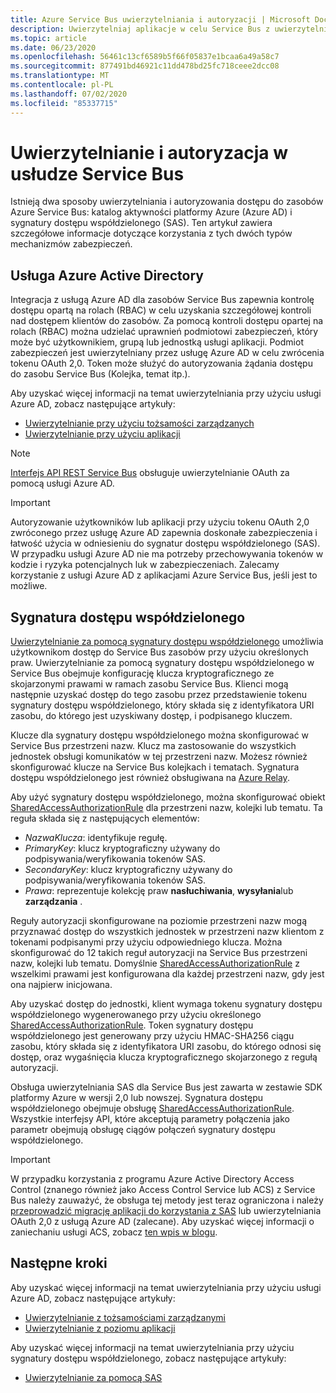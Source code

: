 ```yaml
---
title: Azure Service Bus uwierzytelniania i autoryzacji | Microsoft Docs
description: Uwierzytelniaj aplikacje w celu Service Bus z uwierzytelnianiem sygnatury dostępu współdzielonego (SAS).
ms.topic: article
ms.date: 06/23/2020
ms.openlocfilehash: 56461c13cf6589b5f66f05837e1bcaa6a49a58c7
ms.sourcegitcommit: 877491bd46921c11dd478bd25fc718ceee2dcc08
ms.translationtype: MT
ms.contentlocale: pl-PL
ms.lasthandoff: 07/02/2020
ms.locfileid: "85337715"
---
```

# <a name="service-bus-authentication-and-authorization"></a>Uwierzytelnianie i autoryzacja w usłudze Service Bus
Istnieją dwa sposoby uwierzytelniania i autoryzowania dostępu do zasobów Azure Service Bus: katalog aktywności platformy Azure (Azure AD) i sygnatury dostępu współdzielonego (SAS). Ten artykuł zawiera szczegółowe informacje dotyczące korzystania z tych dwóch typów mechanizmów zabezpieczeń. 

## <a name="azure-active-directory"></a>Usługa Azure Active Directory
Integracja z usługą Azure AD dla zasobów Service Bus zapewnia kontrolę dostępu opartą na rolach (RBAC) w celu uzyskania szczegółowej kontroli nad dostępem klientów do zasobów. Za pomocą kontroli dostępu opartej na rolach (RBAC) można udzielać uprawnień podmiotowi zabezpieczeń, który może być użytkownikiem, grupą lub jednostką usługi aplikacji. Podmiot zabezpieczeń jest uwierzytelniany przez usługę Azure AD w celu zwrócenia tokenu OAuth 2,0. Token może służyć do autoryzowania żądania dostępu do zasobu Service Bus (Kolejka, temat itp.).

Aby uzyskać więcej informacji na temat uwierzytelniania przy użyciu usługi Azure AD, zobacz następujące artykuły:

- [Uwierzytelnianie przy użyciu tożsamości zarządzanych](service-bus-managed-service-identity.md)
- [Uwierzytelnianie przy użyciu aplikacji](authenticate-application.md)

> [!NOTE]
> [Interfejs API REST Service Bus](/rest/api/servicebus/) obsługuje uwierzytelnianie OAuth za pomocą usługi Azure AD.

> [!IMPORTANT]
> Autoryzowanie użytkowników lub aplikacji przy użyciu tokenu OAuth 2,0 zwróconego przez usługę Azure AD zapewnia doskonałe zabezpieczenia i łatwość użycia w odniesieniu do sygnatur dostępu współdzielonego (SAS). W przypadku usługi Azure AD nie ma potrzeby przechowywania tokenów w kodzie i ryzyka potencjalnych luk w zabezpieczeniach. Zalecamy korzystanie z usługi Azure AD z aplikacjami Azure Service Bus, jeśli jest to możliwe. 

## <a name="shared-access-signature"></a>Sygnatura dostępu współdzielonego
[Uwierzytelnianie za pomocą sygnatury dostępu współdzielonego](service-bus-sas.md) umożliwia użytkownikom dostęp do Service Bus zasobów przy użyciu określonych praw. Uwierzytelnianie za pomocą sygnatury dostępu współdzielonego w Service Bus obejmuje konfigurację klucza kryptograficznego ze skojarzonymi prawami w ramach zasobu Service Bus. Klienci mogą następnie uzyskać dostęp do tego zasobu przez przedstawienie tokenu sygnatury dostępu współdzielonego, który składa się z identyfikatora URI zasobu, do którego jest uzyskiwany dostęp, i podpisanego kluczem.

Klucze dla sygnatury dostępu współdzielonego można skonfigurować w Service Bus przestrzeni nazw. Klucz ma zastosowanie do wszystkich jednostek obsługi komunikatów w tej przestrzeni nazw. Możesz również skonfigurować klucze na Service Bus kolejkach i tematach. Sygnatura dostępu współdzielonego jest również obsługiwana na [Azure Relay](../service-bus-relay/relay-authentication-and-authorization.md).

Aby użyć sygnatury dostępu współdzielonego, można skonfigurować obiekt [SharedAccessAuthorizationRule](/dotnet/api/microsoft.servicebus.messaging.sharedaccessauthorizationrule) dla przestrzeni nazw, kolejki lub tematu. Ta reguła składa się z następujących elementów:

* *NazwaKlucza*: identyfikuje regułę.
* *PrimaryKey*: klucz kryptograficzny używany do podpisywania/weryfikowania tokenów SAS.
* *SecondaryKey*: klucz kryptograficzny używany do podpisywania/weryfikowania tokenów SAS.
* *Prawa*: reprezentuje kolekcję praw **nasłuchiwania**, **wysyłania**lub **zarządzania** .

Reguły autoryzacji skonfigurowane na poziomie przestrzeni nazw mogą przyznawać dostęp do wszystkich jednostek w przestrzeni nazw klientom z tokenami podpisanymi przy użyciu odpowiedniego klucza. Można skonfigurować do 12 takich reguł autoryzacji na Service Bus przestrzeni nazw, kolejki lub tematu. Domyślnie [SharedAccessAuthorizationRule](/dotnet/api/microsoft.servicebus.messaging.sharedaccessauthorizationrule) z wszelkimi prawami jest konfigurowana dla każdej przestrzeni nazw, gdy jest ona najpierw inicjowana.

Aby uzyskać dostęp do jednostki, klient wymaga tokenu sygnatury dostępu współdzielonego wygenerowanego przy użyciu określonego [SharedAccessAuthorizationRule](/dotnet/api/microsoft.servicebus.messaging.sharedaccessauthorizationrule). Token sygnatury dostępu współdzielonego jest generowany przy użyciu HMAC-SHA256 ciągu zasobu, który składa się z identyfikatora URI zasobu, do którego odnosi się dostęp, oraz wygaśnięcia klucza kryptograficznego skojarzonego z regułą autoryzacji.

Obsługa uwierzytelniania SAS dla Service Bus jest zawarta w zestawie SDK platformy Azure w wersji 2,0 lub nowszej. Sygnatura dostępu współdzielonego obejmuje obsługę [SharedAccessAuthorizationRule](/dotnet/api/microsoft.servicebus.messaging.sharedaccessauthorizationrule). Wszystkie interfejsy API, które akceptują parametry połączenia jako parametr obejmują obsługę ciągów połączeń sygnatury dostępu współdzielonego.

> [!IMPORTANT]
> W przypadku korzystania z programu Azure Active Directory Access Control (znanego również jako Access Control Service lub ACS) z Service Bus należy zauważyć, że obsługa tej metody jest teraz ograniczona i należy [przeprowadzić migrację aplikacji do korzystania z SAS](service-bus-migrate-acs-sas.md) lub uwierzytelniania OAuth 2,0 z usługą Azure AD (zalecane). Aby uzyskać więcej informacji o zaniechaniu usługi ACS, zobacz [ten wpis w blogu](https://blogs.msdn.microsoft.com/servicebus/2017/06/01/upcoming-changes-to-acs-enabled-namespaces/).

## <a name="next-steps"></a>Następne kroki
Aby uzyskać więcej informacji na temat uwierzytelniania przy użyciu usługi Azure AD, zobacz następujące artykuły:

- [Uwierzytelnianie z tożsamościami zarządzanymi](service-bus-managed-service-identity.md)
- [Uwierzytelnianie z poziomu aplikacji](authenticate-application.md)

Aby uzyskać więcej informacji na temat uwierzytelniania przy użyciu sygnatury dostępu współdzielonego, zobacz następujące artykuły:

- [Uwierzytelnianie za pomocą SAS](service-bus-sas.md)
